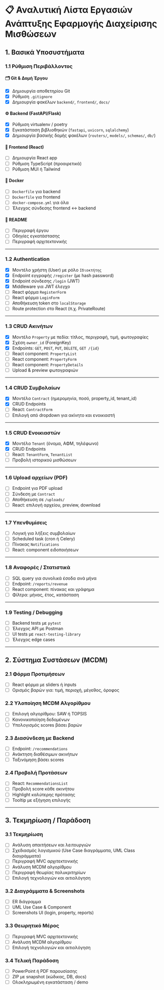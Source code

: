 # 📋 Αναλυτική Λίστα Εργασιών Ανάπτυξης Εφαρμογής Διαχείρισης Μισθώσεων

## 1. Βασικά Υποσυστήματα

### 1.1 Ρύθμιση Περιβάλλοντος

#### 🗂 Git & Δομή Έργου
- [X] Δημιουργία αποθετηρίου Git
- [X] Ρύθμιση `.gitignore`
- [X] Δημιουργία φακέλων `backend/`, `frontend/`, `docs/`

#### ⚙️ Backend (FastAPI/Flask)
- [X] Ρύθμιση virtualenv / poetry
- [X] Εγκατάσταση βιβλιοθηκών (`fastapi`, `uvicorn`, `sqlalchemy`)
- [X] Δημιουργία βασικής δομής φακέλων (`routers/`, `models/`, `schemas/`, `db/`)

#### 🎨 Frontend (React)
- [ ] Δημιουργία React app
- [ ] Ρύθμιση TypeScript (προαιρετικά)
- [ ] Ρύθμιση MUI ή Tailwind

#### 🐳 Docker
- [ ] `Dockerfile` για backend
- [ ] `Dockerfile` για frontend
- [ ] `docker-compose.yml` για όλα
- [ ] Έλεγχος σύνδεσης frontend ↔ backend

#### 📝 README
- [ ] Περιγραφή έργου
- [ ] Οδηγίες εγκατάστασης
- [ ] Περιγραφή αρχιτεκτονικής

---

### 1.2 Authentication

- [X] Μοντέλο χρήστη (User) με ρόλο `Ιδιοκτήτης`
- [X] Endpoint εγγραφής `/register` (με hash password)
- [X] Endpoint σύνδεσης `/login` (JWT)
- [X] Middleware για JWT έλεγχο
- [ ] React φόρμα `RegisterForm`
- [ ] React φόρμα `LoginForm`
- [ ] Αποθήκευση token στο `localStorage`
- [ ] Route protection στο React (π.χ. PrivateRoute)

---

### 1.3 CRUD Ακινήτων

- [X] Μοντέλο `Property` με πεδία: τίτλος, περιγραφή, τιμή, φωτογραφίες
- [X] Σχέση `owner_id` (ForeignKey)
- [X] Endpoints: `GET`, `POST`, `PUT`, `DELETE`, `GET /{id}`
- [ ] React component: `PropertyList`
- [ ] React component: `PropertyForm`
- [ ] React component: `PropertyDetails`
- [ ] Upload & preview φωτογραφιών

---

### 1.4 CRUD Συμβολαίων

- [X] Μοντέλο `Contract` (ημερομηνία, ποσό, property_id, tenant_id)
- [X] CRUD Endpoints
- [ ] React: `ContractForm`
- [ ] Επιλογή από dropdown για ακίνητο και ενοικιαστή

---

### 1.5 CRUD Ενοικιαστών

- [X] Μοντέλο `Tenant` (όνομα, ΑΦΜ, τηλέφωνο)
- [X] CRUD Endpoints
- [ ] React: `TenantForm`, `TenantList`
- [ ] Προβολή ιστορικού μισθώσεων

---

### 1.6 Upload αρχείων (PDF)

- [ ] Endpoint για PDF upload
- [ ] Σύνδεση με `Contract`
- [ ] Αποθήκευση σε `/uploads/`
- [ ] React: επιλογή αρχείου, preview, download

---

### 1.7 Υπενθυμίσεις

- [ ] Λογική για λήξεις συμβολαίων
- [ ] Scheduled task (cron ή Celery)
- [ ] Πίνακας `Notifications`
- [ ] React: component ειδοποιήσεων

---

### 1.8 Αναφορές / Στατιστικά

- [ ] SQL query για συνολικά έσοδα ανά μήνα
- [ ] Endpoint: `/reports/revenue`
- [ ] React component: πίνακας και γράφημα
- [ ] Φίλτρα: μήνας, έτος, κατάσταση

---

### 1.9 Testing / Debugging

- [ ] Backend tests με `pytest`
- [ ] Έλεγχος API με Postman
- [ ] UI tests με `react-testing-library`
- [ ] Έλεγχος edge cases

---

## 2. Σύστημα Συστάσεων (MCDM)

### 2.1 Φόρμα Προτιμήσεων

- [ ] React φόρμα με sliders ή inputs
- [ ] Ορισμός βαρών για: τιμή, περιοχή, μέγεθος, όροφος

### 2.2 Υλοποίηση MCDM Αλγορίθμου

- [ ] Επιλογή αλγορίθμου: SAW ή TOPSIS
- [ ] Κανονικοποίηση δεδομένων
- [ ] Υπολογισμός scores βάσει βαρών

### 2.3 Διασύνδεση με Backend

- [ ] Endpoint: `/recommendations`
- [ ] Ανάκτηση διαθέσιμων ακινήτων
- [ ] Ταξινόμηση βάσει scores

### 2.4 Προβολή Προτάσεων

- [ ] React: `RecommendationsList`
- [ ] Προβολή score κάθε ακινήτου
- [ ] Highlight καλύτερης πρότασης
- [ ] Tooltip με εξήγηση επιλογής

---

## 3. Τεκμηρίωση / Παράδοση

### 3.1 Τεκμηρίωση

- [ ] Ανάλυση απαιτήσεων και λειτουργιών
- [ ] Σχεδιασμός λογισμικού (Use Case διαγράμματα, UML Class διαγράμματα)
- [ ] Περιγραφή MVC αρχιτεκτονικής
- [ ] Ανάλυση MCDM αλγορίθμου
- [ ] Περιγραφή θεωρίας πολυκριτηρίων
- [ ] Επιλογή τεχνολογιών και αιτιολόγηση

### 3.2 Διαγράμματα & Screenshots

- [ ] ER διάγραμμα
- [ ] UML Use Case & Component
- [ ] Screenshots UI (login, property, reports)

### 3.3 Θεωρητικό Μέρος

- [ ] Περιγραφή MVC αρχιτεκτονικής
- [ ] Ανάλυση MCDM αλγορίθμου
- [ ] Επιλογή τεχνολογιών και αιτιολόγηση

### 3.4 Τελική Παράδοση

- [ ] PowerPoint ή PDF παρουσίασης
- [ ] ZIP με snapshot (κώδικας, DB, docs)
- [ ] Ολοκληρωμένη εγκατάσταση / demo